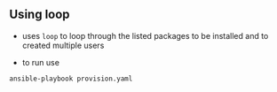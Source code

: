 ## Using loop

- uses `loop` to loop through the listed packages to be installed and to created multiple users

- to run use
```
ansible-playbook provision.yaml
```

